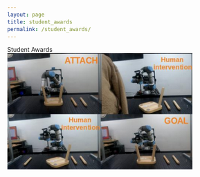 ```yaml
---
layout: page
title: student_awards
permalink: /student_awards/
---
```



<div class="pub-title"> Student Awards </div>
 
  
<a href="/assets/research/kroc.png" data-lightbox="" >
   <img style="width: 85%" src="/assets/research/kroc.png">
</a>





